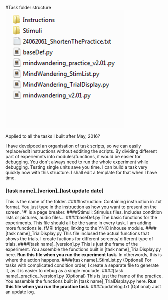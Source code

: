 #Task folder structure
![Screenshot of task folder structure](example.png)

Applied to all the tasks I built after May, 2016?

I have develpoed an organisation of task scripts, so we can easily replace/edit instructions without edditing the scripts.
By dividing different part of experiemnts into modules/functions, it would be easier for debugging.
You don't always need to run the whole experiment while debugging. Testing single units save you time.
I can build a task very quickly now with this structure.
I shall edit a template for that when I have time.

### [task name]\_[verion]\_[last update date]
This is the name of the folder.
####Instruction: 
Containing instruction in .txt format. 
You just type in the instruction as how you want to present on the screen. '#' is a page breaker.
####Stimuli: 
Stimulus files. Includes condition lists or pictures, audio files... 
####baseDef.py
The basic functions for the experiments. This file should all be the same in every task.
I am adding more functions ie. fMRI trigger, linking to the YNiC inhouse module.
####[task name]\_TrialDisplay.py
This file inclused the actual functions that shows the trials.
I create fuctions for different screens/ different type of trials.
####[task name]\_[version].py
This is just the frame of the experiment. You assemble the functions built in [task name]\_TrialDisplay.py here.
**Run this file when you run the experiment task.**
In otherwords, this is where the action happens.
####[task name]\_StimList.py (Optional)
For tasks with complicated condition order, I create a separate file to generate it, as it is easier to debug as a single moulude.
####[task name]\_practice\_[version].py (Optional)
This is just the frame of the practice. You assemble the functions built in [task name]\_TrialDisplay.py here.
**Run this file when you run the practice task.**
####updatelog.txt (Optional)
Just an update log.
